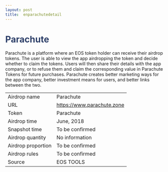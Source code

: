 ```yaml
---
layout: post
title:  enparachutedetail
---
```


<h1 style="color: #2F416A">Parachute</h1>
<p>
Parachute is a platform where an EOS token holder can receive their airdrop tokens. The user is able to view the app airdropping the token and decide whether to claim the tokens. Users will then share their details with the app company, or to refuse them and claim the corresponding value in Parachute Tokens for future purchases. Parachute creates better marketing ways for the app company, better investment means for users, and better links between the two. 

</p>


<table class="center">
  <tbody>
    <tr>
        <td class="tablehalf">Airdrop name</td>
        <td class="tablehalf">Parachute</td>
    </tr>
    <tr>
        <td>URL</td>
        <td><a href="https://www.parachute.zone" target="_blank">https://www.parachute.zone</a></td>
    </tr>
    <tr>
        <td>Token</td>
        <td>Parachute</td>
    </tr>
    <tr>
        <td>Airdrop time</td>
        <td>June, 2018</td>
    </tr>
    <tr>
        <td>Snapshot time</td>
        <td>To be confirmed</td>
    </tr>
    <tr>
        <td>Airdrop quantity</td>
        <td>No information</td>
    </tr>
    <tr>
        <td>Airdrop proportion</td>
        <td>          
         To be confirmed
        </td>
    </tr>
    <tr>
        <td>Airdrop rules</td>
        <td>
        To be confirmed
        </td>
    </tr>
      <tr>
        <td>Source</td>
        <td>EOS TOOLS</td>
    </tr>
  </tbody>
</table>